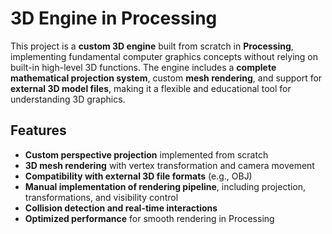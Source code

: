 # 3D Engine in Processing  

This project is a **custom 3D engine** built from scratch in **Processing**, implementing fundamental computer graphics concepts without relying on built-in high-level 3D functions. The engine includes a **complete mathematical projection system**, custom **mesh rendering**, and support for **external 3D model files**, making it a flexible and educational tool for understanding 3D graphics.  

## Features  

- **Custom perspective projection** implemented from scratch  
- **3D mesh rendering** with vertex transformation and camera movement  
- **Compatibility with external 3D file formats** (e.g., OBJ)  
- **Manual implementation of rendering pipeline**, including projection, transformations, and visibility control  
- **Collision detection and real-time interactions**  
- **Optimized performance** for smooth rendering in Processing  
